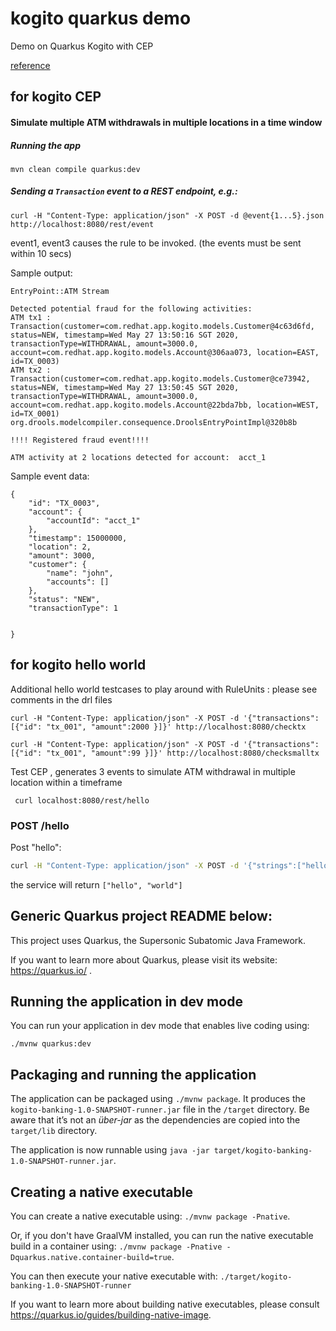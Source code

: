 # kogito quarkus demo

Demo on Quarkus Kogito with CEP

[reference](https://github.com/DuncanDoyle/drools-credit-card-fraud-detection-demo)

## for kogito CEP

#### Simulate multiple ATM withdrawals in multiple locations in a time window

##### Running the app

`mvn clean compile quarkus:dev`

##### Sending a `Transaction` event to a REST endpoint, e.g.:

```
curl -H "Content-Type: application/json" -X POST -d @event{1...5}.json  http://localhost:8080/rest/event
```

event1, event3 causes the rule to be invoked. (the events must be sent within 10 secs)


Sample output:
```
EntryPoint::ATM Stream

Detected potential fraud for the following activities: 
ATM tx1 : Transaction(customer=com.redhat.app.kogito.models.Customer@4c63d6fd, status=NEW, timestamp=Wed May 27 13:50:16 SGT 2020, transactionType=WITHDRAWAL, amount=3000.0, account=com.redhat.app.kogito.models.Account@306aa073, location=EAST, id=TX_0003)
ATM tx2 : Transaction(customer=com.redhat.app.kogito.models.Customer@ce73942, status=NEW, timestamp=Wed May 27 13:50:45 SGT 2020, transactionType=WITHDRAWAL, amount=3000.0, account=com.redhat.app.kogito.models.Account@22bda7bb, location=WEST, id=TX_0001)
org.drools.modelcompiler.consequence.DroolsEntryPointImpl@320b8b

!!!! Registered fraud event!!!!

ATM activity at 2 locations detected for account:  acct_1
```


Sample event data:
```
{
    "id": "TX_0003",
    "account": {
        "accountId": "acct_1"
    },
    "timestamp": 15000000,
    "location": 2,
    "amount": 3000,
    "customer": {
        "name": "john",
        "accounts": []
    },
    "status": "NEW",
    "transactionType": 1

    
}
```



## for kogito hello world

Additional hello world testcases to play around with RuleUnits : please see comments in the drl files 

```
curl -H "Content-Type: application/json" -X POST -d '{"transactions":[{"id": "tx_001", "amount":2000 }]}' http://localhost:8080/checktx

curl -H "Content-Type: application/json" -X POST -d '{"transactions":[{"id": "tx_001", "amount":99 }]}' http://localhost:8080/checksmalltx
```
Test CEP , generates 3 events to simulate ATM withdrawal in multiple location within a timeframe

```
 curl localhost:8080/rest/hello
```

### POST /hello

Post "hello":

```sh
curl -H "Content-Type: application/json" -X POST -d '{"strings":["hello"]}' http://localhost:8080/hello
```

the service will return `["hello", "world"]`


## Generic Quarkus project README below:

This project uses Quarkus, the Supersonic Subatomic Java Framework.

If you want to learn more about Quarkus, please visit its website: https://quarkus.io/ .

## Running the application in dev mode

You can run your application in dev mode that enables live coding using:
```
./mvnw quarkus:dev
```

## Packaging and running the application

The application can be packaged using `./mvnw package`.
It produces the `kogito-banking-1.0-SNAPSHOT-runner.jar` file in the `/target` directory.
Be aware that it’s not an _über-jar_ as the dependencies are copied into the `target/lib` directory.

The application is now runnable using `java -jar target/kogito-banking-1.0-SNAPSHOT-runner.jar`.

## Creating a native executable

You can create a native executable using: `./mvnw package -Pnative`.

Or, if you don't have GraalVM installed, you can run the native executable build in a container using: `./mvnw package -Pnative -Dquarkus.native.container-build=true`.

You can then execute your native executable with: `./target/kogito-banking-1.0-SNAPSHOT-runner`

If you want to learn more about building native executables, please consult https://quarkus.io/guides/building-native-image.